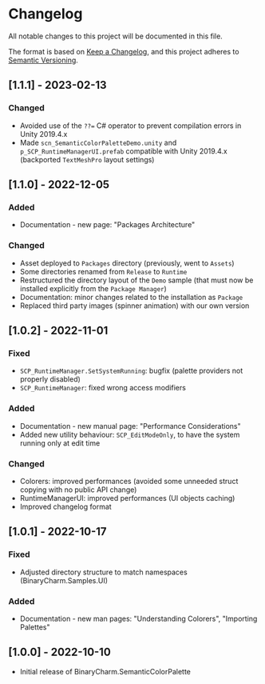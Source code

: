 # Changelog
All notable changes to this project will be documented in this file.

The format is based on [Keep a Changelog](https://keepachangelog.com/en/1.0.0/),
and this project adheres to [Semantic Versioning](https://semver.org/spec/v2.0.0.html).

## [1.1.1] - 2023-02-13
### Changed
- Avoided use of the `??=` C# operator to prevent compilation errors in Unity
  2019.4.x
- Made `scn_SemanticColorPaletteDemo.unity` and `p_SCP_RuntimeManagerUI.prefab`
  compatible with Unity 2019.4.x (backported `TextMeshPro` layout settings)

## [1.1.0] - 2022-12-05
### Added
- Documentation - new page: "Packages Architecture"
### Changed
- Asset deployed to `Packages` directory (previously, went to `Assets`)
- Some directories renamed from `Release` to `Runtime` 
- Restructured the directory layout of the `Demo` sample (that must now be
  installed explicitly from the `Package Manager`)
- Documentation: minor changes related to the installation as `Package`
- Replaced third party images (spinner animation) with our own version

## [1.0.2] - 2022-11-01
### Fixed
- `SCP_RuntimeManager.SetSystemRunning`: bugfix (palette providers not properly
  disabled)
- `SCP_RuntimeManager`: fixed wrong access modifiers
### Added
- Documentation - new manual page: "Performance Considerations"
- Added new utility behaviour: `SCP_EditModeOnly`, to have the system running
  only at edit time
### Changed
- Colorers: improved performances (avoided some unneeded struct copying with no
  public API change)
- RuntimeManagerUI: improved performances (UI objects caching)
- Improved changelog format

## [1.0.1] - 2022-10-17
### Fixed
- Adjusted directory structure to match namespaces (BinaryCharm.Samples.UI)
### Added
- Documentation - new man pages: "Understanding Colorers", "Importing Palettes"

## [1.0.0] - 2022-10-10
- Initial release of BinaryCharm.SemanticColorPalette
